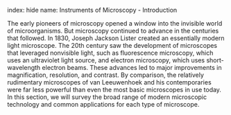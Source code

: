index: hide
name: Instruments of Microscopy - Introduction

The early pioneers of microscopy opened a window into the invisible world of microorganisms. But microscopy continued to advance in the centuries that followed. In 1830, Joseph Jackson Lister created an essentially modern light microscope. The 20th century saw the development of microscopes that leveraged nonvisible light, such as fluorescence microscopy, which uses an ultraviolet light source, and electron microscopy, which uses short-wavelength electron beams. These advances led to major improvements in magnification, resolution, and contrast. By comparison, the relatively rudimentary microscopes of van Leeuwenhoek and his contemporaries were far less powerful than even the most basic microscopes in use today. In this section, we will survey the broad range of modern microscopic technology and common applications for each type of microscope.

